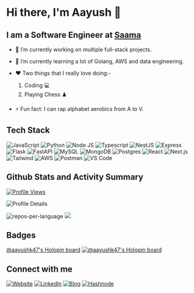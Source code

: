# Hi there, I'm Aayush 👋

## I am a Software Engineer at [Saama](https://www.saama.com)

- 🔭 I’m currently working on multiple full-stack projects.

- 🌱 I’m currently learning a lot of Golang, AWS and data engineering.

- ❤️ Two things that I really love doing:- 

    1. Coding 💻
    2. Playing Chess ♟️

- ⚡ Fun fact: I can rap alphabet aerobics from A to V.

## Tech Stack

![JavaScript](https://img.shields.io/badge/javascript-%23323330.svg?style=for-the-badge&logo=javascript&logoColor=%23F7DF1E) ![Python](https://img.shields.io/badge/python-3670A0?style=for-the-badge&logo=python&logoColor=F7CA3F) ![Node JS](https://img.shields.io/badge/node.js-6DA55F?style=for-the-badge&logo=node.js&logoColor=white) ![Typescript](https://img.shields.io/badge/typescript-%23007ACC.svg?style=for-the-badge&logo=typescript&logoColor=white) ![NestJS](https://img.shields.io/badge/nestjS-%2320232a.svg?style=for-the-badge&logo=nestjs&logoColor=%23E0234E) ![Express](https://img.shields.io/badge/express.js-%23404d59.svg?style=for-the-badge&logo=express&logoColor=%2361DAFB) ![Flask](https://img.shields.io/badge/flask-%2320232a.svg?style=for-the-badge&logo=flask&logoColor=%23ffffff) ![FastAPI](https://img.shields.io/badge/fastapi-%2320232a.svg?style=for-the-badge&logo=FastAPI&logoColor=%019486) ![MySQL](https://img.shields.io/badge/mysql-%23507E9C.svg?style=for-the-badge&logo=mysql&logoColor=white) ![MongoDB](https://img.shields.io/badge/MongoDB-%234ea94b.svg?style=for-the-badge&logo=mongodb&logoColor=white) ![Postgres](https://img.shields.io/badge/postgres-%23316192.svg?style=for-the-badge&logo=postgresql&logoColor=white) ![React](https://img.shields.io/badge/react-%2320232a.svg?style=for-the-badge&logo=react&logoColor=%2361DAFB) ![Next.js](https://img.shields.io/badge/nextjs-%23000.svg?style=for-the-badge&logo=next.js&logoColor=white) ![Tailwind](https://img.shields.io/badge/tailwindcss-%2338B2AC.svg?style=for-the-badge&logo=tailwind-css&logoColor=white) ![AWS](https://img.shields.io/badge/AWS-%23FF9900.svg?style=for-the-badge&logo=amazon-aws&logoColor=white) ![Postman](https://img.shields.io/badge/Postman-FF6C37?style=for-the-badge&logo=postman&logoColor=white) ![VS Code](https://img.shields.io/badge/VS%20Code-3EA6E9?style=for-the-badge&logo=visualstudiocode&logoColor=white)

## Github Stats and Activity Summary

[![Profile Views](https://visitcount.itsvg.in/api?id=iampawan&icon=0&color=1)](https://visitcount.itsvg.in)

![Profile Details](http://github-profile-summary-cards.vercel.app/api/cards/profile-details?username=AayushK47&theme=github_dark)

![repos-per-language](http://github-profile-summary-cards.vercel.app/api/cards/repos-per-language?username=AayushK47&theme=github_dark) ![](http://github-profile-summary-cards.vercel.app/api/cards/productive-time?username=AayushK47&theme=github_dark&utcOffset=5)

## Badges

[@aayushk47's Holopin board](https://raw.githubusercontent.com/AayushK47/AayushK47/main/assets/ccp-badge.png)
[![@aayushk47's Holopin board](https://holopin.me/aayushk47)](https://holopin.io/@aayushk47)


## Connect with me

[![Website](https://img.shields.io/badge/Website-%23082E4E.svg?style=for-the-badge&textColor=EAB41F)](https://aayushkuurup.dev/) [![LinkedIn](https://img.shields.io/badge/LinkedIn-0077B5?style=for-the-badge&logo=linkedin&logoColor=white)](https://www.linkedin.com/in/aayushk47/) [![Blog](https://img.shields.io/badge/Hashnode-%232962FF.svg?style=for-the-badge&logo=Hashnode&logoColor=white)](https://blogs.aayushkurup.dev/) [![Hashnode](https://img.shields.io/twitter/follow/AayushK_47?logo=Twitter&style=for-the-badge)](https://twitter.com/AayushK_47)
